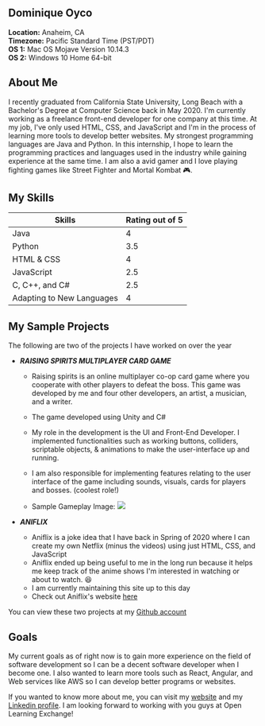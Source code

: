 Dominique Oyco
--------------

**Location:** Anaheim, CA  
**Timezone:** Pacific Standard Time (PST/PDT)  
**OS 1:** Mac OS Mojave Version 10.14.3   
**OS 2:** Windows 10 Home 64-bit

About Me
---------------
I recently graduated from California State University, Long Beach with a Bachelor's Degree at Computer Science back in May 2020. 
I'm currently working as a freelance front-end developer for one company at this time. At my job, I've only used HTML, CSS, and JavaScript 
and I'm in the process of learning more tools to develop better websites. My strongest programming languages are Java and Python. 
In this internship, I hope to learn the programming practices and languages used in the industry while gaining experience at the same time. 
I am also a avid gamer and I love playing fighting games like Street Fighter and Mortal Kombat :video_game:.

My Skills
-------------------------
Skills | Rating out of 5
------------ | -------------
Java | 4
Python | 3.5
HTML & CSS | 4
JavaScript | 2.5
C, C++, and C# | 2.5
Adapting to New Languages | 4


My Sample Projects
-------------------------
The following are two of the projects I have worked on over the year
- ***RAISING SPIRITS MULTIPLAYER CARD GAME***  
  - Raising spirits is an online multiplayer co-op card game where you cooperate with other players to defeat the boss. This game was developed by me 
  and four other developers, an artist, a musician, and a writer. 
  - The game developed using Unity and C#
  - My role in the development is the UI and Front-End Developer.	I implemented functionalities such as working buttons, colliders, scriptable objects,
  & animations to make the user-interface up and running.
  - I am also responsible for implementing features relating to the user interface of the game including sounds, visuals, cards for players and bosses.
  (coolest role!)
  
  - Sample Gameplay Image:
  ![](https://dominiqueoyco.github.io/Portfolio/Project%20Images/RAISING%20SPIRITS%203.png)

- ***ANIFLIX***
  - Aniflix is a joke idea that I have back in Spring of 2020 where I can create my own Netflix (minus the videos) using just HTML, CSS, and JavaScript
  - Aniflix ended up being useful to me in the long run because it helps me keep track of the anime shows I'm interested in watching or about to watch. :satisfied:
  - I am currently maintaining this site up to this day
  - Check out Aniflix's website [here](https://aniflix.fun)

You can view these two projects at my [Github account](https://github.com/DominiqueOyco)


Goals
-------------------------
My current goals as of right now is to gain more experience on the field of software development so I can be a decent software developer 
when I become one. I also wanted to learn more tools such as React, Angular, and Web services like AWS so I can develop better programs
or websites.  
  
    
    
  
  
  
If you wanted to know more about me, you can visit my [website](https://dominiqueoyco.github.io/Portfolio/) and my 
[Linkedin profile](https://www.linkedin.com/in/dominique-oyco-27267abb/). I am looking forward to working with you guys at Open Learning Exchange!



